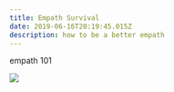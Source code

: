 ```yaml
---
title: Empath Survival
date: 2019-06-16T20:19:45.015Z
description: how to be a better empath
---
```

empath 101

![](/img/vmjofep.jpg)
